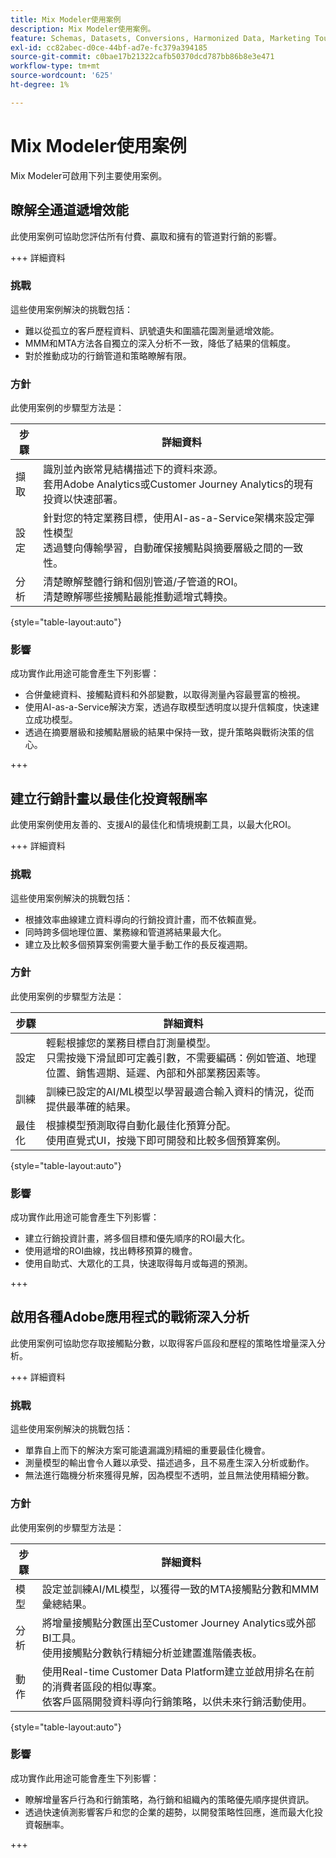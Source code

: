 ```yaml
---
title: Mix Modeler使用案例
description: Mix Modeler使用案例。
feature: Schemas, Datasets, Conversions, Harmonized Data, Marketing Touch Points, Models, Plans
exl-id: cc82abec-d0ce-44bf-ad7e-fc379a394185
source-git-commit: c0bae17b21322cafb50370dcd787bb86b8e3e471
workflow-type: tm+mt
source-wordcount: '625'
ht-degree: 1%

---
```


# Mix Modeler使用案例

Mix Modeler可啟用下列主要使用案例。

## 瞭解全通道遞增效能

此使用案例可協助您評估所有付費、贏取和擁有的管道對行銷的影響。

+++ 詳細資料

### 挑戰

這些使用案例解決的挑戰包括：

* 難以從孤立的客戶歷程資料、訊號遺失和圍牆花園測量遞增效能。
* MMM和MTA方法各自獨立的深入分析不一致，降低了結果的信賴度。
* 對於推動成功的行銷管道和策略瞭解有限。

### 方針

此使用案例的步驟型方法是：

| 步驟 | 詳細資料 |
|---|---|
| 擷取 | 識別並內嵌常見結構描述下的資料來源。 <br/>套用Adobe Analytics或Customer Journey Analytics的現有投資以快速部署。 |
| 設定 | 針對您的特定業務目標，使用AI-as-a-Service架構來設定彈性模型<br/>透過雙向傳輸學習，自動確保接觸點與摘要層級之間的一致性。 |
| 分析 | 清楚瞭解整體行銷和個別管道/子管道的ROI。<br/>清楚瞭解哪些接觸點最能推動遞增式轉換。 |

{style="table-layout:auto"}


### 影響

成功實作此用途可能會產生下列影響：

* 合併彙總資料、接觸點資料和外部變數，以取得測量內容最豐富的檢視。
* 使用AI-as-a-Service解決方案，透過存取模型透明度以提升信賴度，快速建立成功模型。
* 透過在摘要層級和接觸點層級的結果中保持一致，提升策略與戰術決策的信心。

+++


## 建立行銷計畫以最佳化投資報酬率

此使用案例使用友善的、支援AI的最佳化和情境規劃工具，以最大化ROI。

+++ 詳細資料

### 挑戰

這些使用案例解決的挑戰包括：

* 根據效率曲線建立資料導向的行銷投資計畫，而不依賴直覺。
* 同時跨多個地理位置、業務線和管道將結果最大化。
* 建立及比較多個預算案例需要大量手動工作的長反複週期。


### 方針

此使用案例的步驟型方法是：

| 步驟 | 詳細資料 |
|---|---|
| 設定 | 輕鬆根據您的業務目標自訂測量模型。<br/>只需按幾下滑鼠即可定義引數，不需要編碼：例如管道、地理位置、銷售週期、延遲、內部和外部業務因素等。 |
| 訓練 | 訓練已設定的AI/ML模型以學習最適合輸入資料的情況，從而提供最準確的結果。 |
| 最佳化 | 根據模型預測取得自動化最佳化預算分配。<br/>使用直覺式UI，按幾下即可開發和比較多個預算案例。 |

{style="table-layout:auto"}


### 影響

成功實作此用途可能會產生下列影響：

* 建立行銷投資計畫，將多個目標和優先順序的ROI最大化。
* 使用遞增的ROI曲線，找出轉移預算的機會。
* 使用自助式、大眾化的工具，快速取得每月或每週的預測。

+++

<!-- This use case is not supported with initial release

## Make data-driven inflight optimizations

This use case helps you to improve ROI weekly by assessing actual and forecasted performance to make inflight improvements.

+++ Details

### Challenges

The challenges this use case addresses are:

* Campaign performance is often slow, or lacks granularity need to confidently optimize.
* Messy, non-standardized data across dozens of channels and sources drives slow time to insight.
* No democratized access to tools and overreliance on select experts or external vendors, increasing turnaround times.



### Approach

The step based approach for this use case:

| Step | Details |
|---|---|
| Ingest | Ingest data in common schemas for easy model refreshes and reusability across Experience Platform applications.<br/>Streamline data piping, cleaning & QA with automated harmonization tools. |
| Refresh | Build and refresh AI/ML  models using a user-friendly, self-service platform.<br/>Get new results, including historic and forecasted ROIs by channel, on a weekly or monthly basis. |
| Optimize | Make rapid inflight optimizations by shifting spend across channels based on measured performance. |

{style="table-layout:auto"}


### Impact 

Successful implementation of this use can have the following impact:

* Maximize speed, scalability, and usability across measurement & analytic use cases with standardized data schemas and common data foundation.
* Rapidly make weekly or monthly inflight optimizations and maximize ROI with data-driven spend shifts that reflect best forecasted ROIs.

+++

-->

## 啟用各種Adobe應用程式的戰術深入分析

此使用案例可協助您存取接觸點分數，以取得客戶區段和歷程的策略性增量深入分析。

+++ 詳細資料

### 挑戰

這些使用案例解決的挑戰包括：

* 單靠自上而下的解決方案可能遺漏識別精細的重要最佳化機會。
* 測量模型的輸出會令人難以承受、描述過多，且不易產生深入分析或動作。
* 無法進行臨機分析來獲得見解，因為模型不透明，並且無法使用精細分數。


### 方針

此使用案例的步驟型方法是：

| 步驟 | 詳細資料 |
|---|---|
| 模型 | 設定並訓練AI/ML模型，以獲得一致的MTA接觸點分數和MMM彙總結果。 |
| 分析 | 將增量接觸點分數匯出至Customer Journey Analytics或外部BI工具。<br/>使用接觸點分數執行精細分析並建置進階儀表板。 |
| 動作 | 使用Real-time Customer Data Platform建立並啟用排名在前的消費者區段的相似專案。<br/>依客戶區隔開發資料導向行銷策略，以供未來行銷活動使用。 |

{style="table-layout:auto"}


### 影響

成功實作此用途可能會產生下列影響：

* 瞭解增量客戶行為和行銷策略，為行銷和組織內的策略優先順序提供資訊。
* 透過快速偵測影響客戶和您的企業的趨勢，以開發策略性回應，進而最大化投資報酬率。


+++
